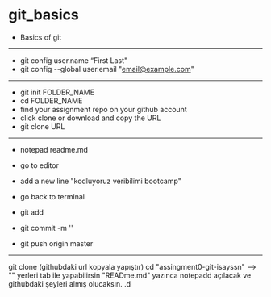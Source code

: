 ﻿# git_basics
* Basics of git

----

* git config user.name “First Last" 
* git config --global user.email "email@example.com"

-----

* git init FOLDER_NAME
* cd FOLDER_NAME
* find your assignment repo on your github account 
* click clone or download and copy the URL
* git clone URL

---

* notepad readme.md
* go to editor
* add a new line "kodluyoruz veribilimi bootcamp"

* go back to terminal
* git add
* git commit -m ''
* git push origin master

----

git clone (githubdaki url kopyala yapıştır)
cd "assingment0-git-isayssn"   --> "" yerleri tab ile yapabilirsin
"READme.md" yazınca notepadd açılacak ve githubdaki şeyleri almış olucaksın.
.d